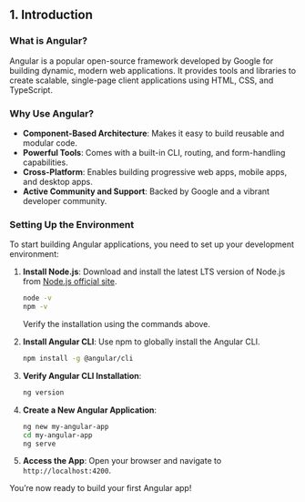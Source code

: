 ## 1. Introduction

### What is Angular?
Angular is a popular open-source framework developed by Google for building dynamic, modern web applications. It provides tools and libraries to create scalable, single-page client applications using HTML, CSS, and TypeScript.

### Why Use Angular?
- **Component-Based Architecture**: Makes it easy to build reusable and modular code.
- **Powerful Tools**: Comes with a built-in CLI, routing, and form-handling capabilities.
- **Cross-Platform**: Enables building progressive web apps, mobile apps, and desktop apps.
- **Active Community and Support**: Backed by Google and a vibrant developer community.

### Setting Up the Environment
To start building Angular applications, you need to set up your development environment:
1. **Install Node.js**: Download and install the latest LTS version of Node.js from [Node.js official site](https://nodejs.org/).
   ```bash
   node -v
   npm -v
   ```
   Verify the installation using the commands above.

2. **Install Angular CLI**: Use npm to globally install the Angular CLI.
   ```bash
   npm install -g @angular/cli
   ```

3. **Verify Angular CLI Installation**:
   ```bash
   ng version
   ```

4. **Create a New Angular Application**:
   ```bash
   ng new my-angular-app
   cd my-angular-app
   ng serve
   ```

5. **Access the App**: Open your browser and navigate to `http://localhost:4200`.

You’re now ready to build your first Angular app!
